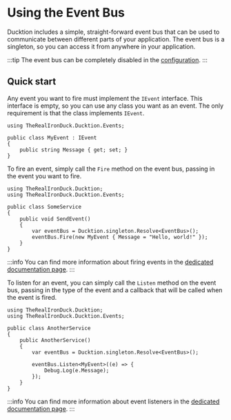 # Using the Event Bus

Ducktion includes a simple, straight-forward event bus that can be used to communicate between different parts of your 
application. The event bus is a singleton, so you can access it from anywhere in your application.

:::tip
The event bus can be completely disabled in the [configuration](/basics/).
:::

## Quick start

Any event you want to fire must implement the `IEvent` interface. This interface is empty, so you can use any class you
want as an event. The only requirement is that the class implements `IEvent`.

```csharp{3}
using TheRealIronDuck.Ducktion.Events;

public class MyEvent : IEvent
{
    public string Message { get; set; }
}
```

To fire an event, simply call the `Fire` method on the event bus, passing in the event you want to fire.

```csharp{9}
using TheRealIronDuck.Ducktion;
using TheRealIronDuck.Ducktion.Events;

public class SomeService
{
    public void SendEvent()
    {
        var eventBus = Ducktion.singleton.Resolve<EventBus>();
        eventBus.Fire(new MyEvent { Message = "Hello, world!" });
    }
}
```

:::info
You can find more information about firing events in the [dedicated documentation page](/event-bus/firing-events).
:::

To listen for an event, you can simply call the `Listen` method on the event bus, passing in the type of the event
and a callback that will be called when the event is fired.

```csharp{10-12}
using TheRealIronDuck.Ducktion;
using TheRealIronDuck.Ducktion.Events;

public class AnotherService
{
    public AnotherService()
    {
        var eventBus = Ducktion.singleton.Resolve<EventBus>();
        
        eventBus.Listen<MyEvent>((e) => {
            Debug.Log(e.Message);
        });
    }
}
```

:::info
You can find more information about event listeners in the 
[dedicated documentation page](/event-bus/listening-for-events).
:::